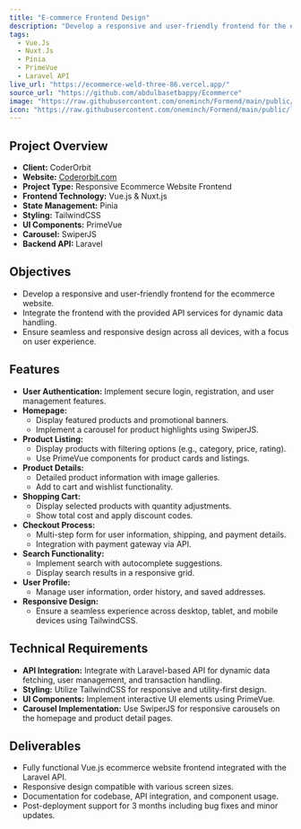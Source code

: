 ```yaml
---
title: "E-commerce Frontend Design"
description: "Develop a responsive and user-friendly frontend for the ecommerce website."
tags:
  - Vue.Js
  - Nuxt.Js
  - Pinia
  - PrimeVue
  - Laravel API
live_url: "https://ecommerce-weld-three-86.vercel.app/"
source_url: "https://github.com/abdulbasetbappy/Ecommerce"
image: "https://raw.githubusercontent.com/oneminch/Formend/main/public/screenshot.png"
icon: "https://raw.githubusercontent.com/oneminch/Formend/main/public/logo.svg"
---
```


## Project Overview
- **Client:** CoderOrbit
- **Website:** [Coderorbit.com](https://coderorbit.com/)
- **Project Type:** Responsive Ecommerce Website Frontend
- **Frontend Technology:** Vue.js & Nuxt.js
- **State Management:** Pinia
- **Styling:** TailwindCSS
- **UI Components:** PrimeVue
- **Carousel:** SwiperJS
- **Backend API:** Laravel

## Objectives
- Develop a responsive and user-friendly frontend for the ecommerce website.
- Integrate the frontend with the provided API services for dynamic data handling.
- Ensure seamless and responsive design across all devices, with a focus on user experience.

## Features
- **User Authentication:** Implement secure login, registration, and user management features.
- **Homepage:** 
  - Display featured products and promotional banners.
  - Implement a carousel for product highlights using SwiperJS.
- **Product Listing:** 
  - Display products with filtering options (e.g., category, price, rating).
  - Use PrimeVue components for product cards and listings.
- **Product Details:**
  - Detailed product information with image galleries.
  - Add to cart and wishlist functionality.
- **Shopping Cart:**
  - Display selected products with quantity adjustments.
  - Show total cost and apply discount codes.
- **Checkout Process:**
  - Multi-step form for user information, shipping, and payment details.
  - Integration with payment gateway via API.
- **Search Functionality:**
  - Implement search with autocomplete suggestions.
  - Display search results in a responsive grid.
- **User Profile:**
  - Manage user information, order history, and saved addresses.
- **Responsive Design:** 
  - Ensure a seamless experience across desktop, tablet, and mobile devices using TailwindCSS.

## Technical Requirements
- **API Integration:** Integrate with Laravel-based API for dynamic data fetching, user management, and transaction handling.
- **Styling:** Utilize TailwindCSS for responsive and utility-first design.
- **UI Components:** Implement interactive UI elements using PrimeVue.
- **Carousel Implementation:** Use SwiperJS for responsive carousels on the homepage and product detail pages.

## Deliverables
- Fully functional Vue.js ecommerce website frontend integrated with the Laravel API.
- Responsive design compatible with various screen sizes.
- Documentation for codebase, API integration, and component usage.
- Post-deployment support for 3 months including bug fixes and minor updates.
